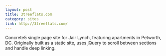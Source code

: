 ```yaml
---
layout: post
title: 3treeflats.com
category: sites
link: http://3treeflats.com/
---
```


Concrete5 single page site for Jair Lynch, featuring apartments in Petworth, DC. Originally built as a static site, uses jQuery to scroll between sections and handle deep linking.

